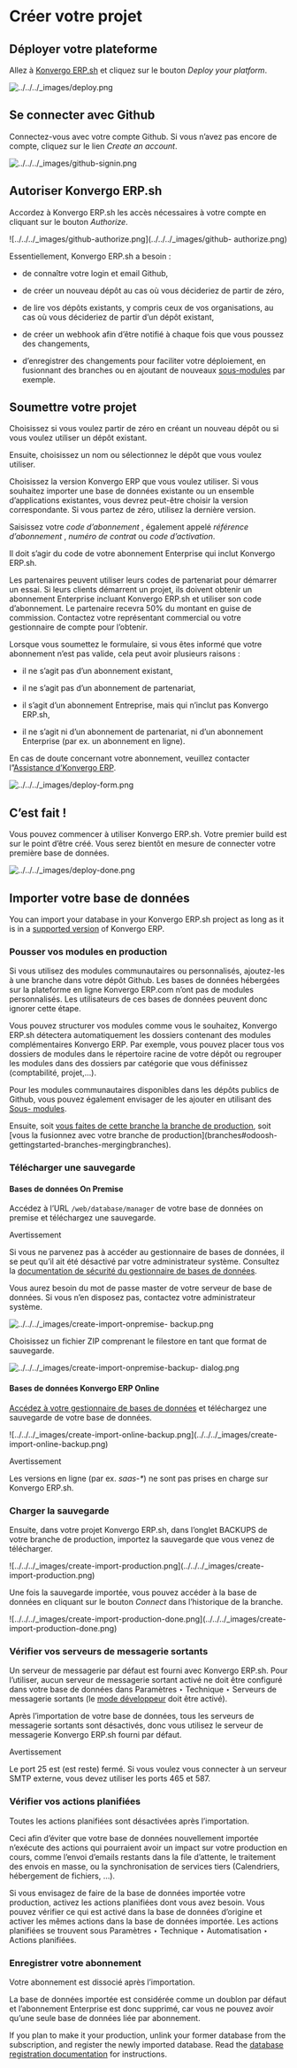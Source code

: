 # Créer votre projet

## Déployer votre plateforme

Allez à [Konvergo ERP.sh](https://www.odoo.sh/) et cliquez sur le bouton _Deploy your
platform_.

![../../../_images/deploy.png](../../../_images/deploy.png)

## Se connecter avec Github

Connectez-vous avec votre compte Github. Si vous n’avez pas encore de compte,
cliquez sur le lien _Create an account_.

![../../../_images/github-signin.png](../../../_images/github-signin.png)

## Autoriser Konvergo ERP.sh

Accordez à Konvergo ERP.sh les accès nécessaires à votre compte en cliquant sur le
bouton _Authorize_.

![../../../_images/github-authorize.png](../../../_images/github-
authorize.png)

Essentiellement, Konvergo ERP.sh a besoin :

  * de connaître votre login et email Github,

  * de créer un nouveau dépôt au cas où vous décideriez de partir de zéro,

  * de lire vos dépôts existants, y compris ceux de vos organisations, au cas où vous décideriez de partir d’un dépôt existant,

  * de créer un webhook afin d’être notifié à chaque fois que vous poussez des changements,

  * d’enregistrer des changements pour faciliter votre déploiement, en fusionnant des branches ou en ajoutant de nouveaux [sous-modules](https://git-scm.com/book/en/v2/Git-Tools-Submodules) par exemple.

## Soumettre votre projet

Choisissez si vous voulez partir de zéro en créant un nouveau dépôt ou si vous
voulez utiliser un dépôt existant.

Ensuite, choisissez un nom ou sélectionnez le dépôt que vous voulez utiliser.

Choisissez la version Konvergo ERP que vous voulez utiliser. Si vous souhaitez
importer une base de données existante ou un ensemble d’applications
existantes, vous devrez peut-être choisir la version correspondante. Si vous
partez de zéro, utilisez la dernière version.

Saisissez votre _code d’abonnement_ , également appelé _référence
d’abonnement_ , _numéro de contrat_ ou _code d’activation_.

Il doit s’agir du code de votre abonnement Enterprise qui inclut Konvergo ERP.sh.

Les partenaires peuvent utiliser leurs codes de partenariat pour démarrer un
essai. Si leurs clients démarrent un projet, ils doivent obtenir un abonnement
Enterprise incluant Konvergo ERP.sh et utiliser son code d’abonnement. Le partenaire
recevra 50% du montant en guise de commission. Contactez votre représentant
commercial ou votre gestionnaire de compte pour l’obtenir.

Lorsque vous soumettez le formulaire, si vous êtes informé que votre
abonnement n’est pas valide, cela peut avoir plusieurs raisons :

  * il ne s’agit pas d’un abonnement existant,

  * il ne s’agit pas d’un abonnement de partenariat,

  * il s’agit d’un abonnement Entreprise, mais qui n’inclut pas Konvergo ERP.sh,

  * il ne s’agit ni d’un abonnement de partenariat, ni d’un abonnement Enterprise (par ex. un abonnement en ligne).

En cas de doute concernant votre abonnement, veuillez contacter l”[Assistance
d’Konvergo ERP](https://www.odoo.com/help).

![../../../_images/deploy-form.png](../../../_images/deploy-form.png)

## C’est fait !

Vous pouvez commencer à utiliser Konvergo ERP.sh. Votre premier build est sur le point
d’être créé. Vous serez bientôt en mesure de connecter votre première base de
données.

![../../../_images/deploy-done.png](../../../_images/deploy-done.png)

## Importer votre base de données

You can import your database in your Konvergo ERP.sh project as long as it is in a
[supported version](../../supported_versions) of Konvergo ERP.

### Pousser vos modules en production

Si vous utilisez des modules communautaires ou personnalisés, ajoutez-les à
une branche dans votre dépôt Github. Les bases de données hébergées sur la
plateforme en ligne Konvergo ERP.com n’ont pas de modules personnalisés. Les
utilisateurs de ces bases de données peuvent donc ignorer cette étape.

Vous pouvez structurer vos modules comme vous le souhaitez, Konvergo ERP.sh détectera
automatiquement les dossiers contenant des modules complémentaires Konvergo ERP. Par
exemple, vous pouvez placer tous vos dossiers de modules dans le répertoire
racine de votre dépôt ou regrouper les modules dans des dossiers par catégorie
que vous définissez (comptabilité, projet,…).

Pour les modules communautaires disponibles dans les dépôts publics de Github,
vous pouvez également envisager de les ajouter en utilisant des [Sous-
modules](../advanced/submodules#odoosh-advanced-submodules).

Ensuite, soit [vous faites de cette branche la branche de
production](branches#odoosh-gettingstarted-branches-stages), soit [vous
la fusionnez avec votre branche de production](branches#odoosh-
gettingstarted-branches-mergingbranches).

### Télécharger une sauvegarde

#### Bases de données On Premise

Accédez à l’URL `/web/database/manager` de votre base de données on premise et
téléchargez une sauvegarde.

<div class="alert alert-warning">
<p class="alert-title">
Avertissement</p><p>Si vous ne parvenez pas à accéder au gestionnaire de bases de données, il se peut qu’il ait été désactivé par votre administrateur système. Consultez la <a href="../../on_premise/deploy#db-manager-security"><span class="std std-ref">documentation de sécurité du gestionnaire de bases de données</span></a>.</p>
</div>

Vous aurez besoin du mot de passe master de votre serveur de base de données.
Si vous n’en disposez pas, contactez votre administrateur système.

![../../../_images/create-import-onpremise-
backup.png](../../../_images/create-import-onpremise-backup.png)

Choisissez un fichier ZIP comprenant le filestore en tant que format de
sauvegarde.

![../../../_images/create-import-onpremise-backup-
dialog.png](../../../_images/create-import-onpremise-backup-dialog.png)

#### Bases de données Konvergo ERP Online

[Accédez à votre gestionnaire de bases de
données](https://accounts.odoo.com/my/databases/manage) et téléchargez une
sauvegarde de votre base de données.

![../../../_images/create-import-online-backup.png](../../../_images/create-
import-online-backup.png) <div class="alert alert-warning">
<p class="alert-title">
Avertissement</p><p>Les versions en ligne (par ex. <em>saas-*</em>) ne sont pas prises en charge sur Konvergo ERP.sh.</p>
</div>

### Charger la sauvegarde

Ensuite, dans votre projet Konvergo ERP.sh, dans l’onglet BACKUPS de votre branche de
production, importez la sauvegarde que vous venez de télécharger.

![../../../_images/create-import-production.png](../../../_images/create-
import-production.png)

Une fois la sauvegarde importée, vous pouvez accéder à la base de données en
cliquant sur le bouton _Connect_ dans l’historique de la branche.

![../../../_images/create-import-production-done.png](../../../_images/create-
import-production-done.png)

### Vérifier vos serveurs de messagerie sortants

Un serveur de messagerie par défaut est fourni avec Konvergo ERP.sh. Pour l’utiliser,
aucun serveur de messagerie sortant activé ne doit être configuré dans votre
base de données dans Paramètres ‣ Technique ‣ Serveurs de messagerie sortants
(le [mode
développeur](../../../applications/general/developer_mode#developer-mode)
doit être activé).

Après l’importation de votre base de données, tous les serveurs de messagerie
sortants sont désactivés, donc vous utilisez le serveur de messagerie Konvergo ERP.sh
fourni par défaut.

<div class="alert alert-warning">
<p class="alert-title">
Avertissement</p><p>Le port 25 est (est reste) fermé. Si vous voulez vous connecter à un serveur SMTP externe, vous devez utiliser les ports 465 et 587.</p>
</div>

### Vérifier vos actions planifiées

Toutes les actions planifiées sont désactivées après l’importation.

Ceci afin d’éviter que votre base de données nouvellement importée n’exécute
des actions qui pourraient avoir un impact sur votre production en cours,
comme l’envoi d’emails restants dans la file d’attente, le traitement des
envois en masse, ou la synchronisation de services tiers (Calendriers,
hébergement de fichiers, …).

Si vous envisagez de faire de la base de données importée votre production,
activez les actions planifiées dont vous avez besoin. Vous pouvez vérifier ce
qui est activé dans la base de données d’origine et activer les mêmes actions
dans la base de données importée. Les actions planifiées se trouvent sous
Paramètres ‣ Technique ‣ Automatisation ‣ Actions planifiées.

### Enregistrer votre abonnement

Votre abonnement est dissocié après l’importation.

La base de données importée est considérée comme un doublon par défaut et
l’abonnement Enterprise est donc supprimé, car vous ne pouvez avoir qu’une
seule base de données liée par abonnement.

If you plan to make it your production, unlink your former database from the
subscription, and register the newly imported database. Read the [database
registration documentation](../../on_premise) for instructions.

